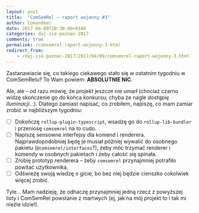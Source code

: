 ```yaml
---
layout: post
title:  "ComSemRel – raport wojenny #3"
author: Comandeer
date: 2017-04-09T20:30:00+0100
categories: daj-sie-poznac-2017
comments: true
permalink: /comsemrel-raport-wojenny-3.html
redirect_from:
    - /daj-sie-poznac-2017/2017/04/09/comsemrel-raport-wojenny-3.html
---
```


Zastanawiacie się, co takiego ciekawego stało się w ostatnim tygodniu w ComSemRelu? To Wam powiem: **ABSOLUTNIE NIC**.

Ale, ale – od razu mówię, że projekt jeszcze nie umarł (chociaż czarno widzę skończenie go do końca konkursu; chyba że nagle _dostąpię iluminacji_…). Dlatego zamiast napisać, co zrobiłem, napiszę, co mam zamiar zrobić w najbliższym tygodniu:

*   [ ] Dokończę `rollup-plugin-typescript`, wsadzę go do `rollup-lib-bundler` i przeniosę `comsemrel` na to cudo.
*   [ ] Napiszę sensowne interfejsy dla komend i renderera. Najprawdopodobniej będę je musiał później wywalić do osobnego pakietu (`@comsemrel/interfaces`?), żeby móc trzymać renderer i komendy w osobnych pakietach i żeby całość się spinała.
*   [ ] Zrobię prototyp renderera – żeby `comsemrel` przynajmniej potrafiło powitać użytkownika.
*   [ ] Odświeżę swoją wiedzę o gicie, bo bez niej będzie cienszko cokolwiek więcej zrobić.

Tyle… Mam nadzieję, że odhaczę przynajmniej jedną rzecz z powyższej listy i ComSemRel powstanie z martwych (ej, jak na mój projekt to i tak mi nieźle idzie!).
